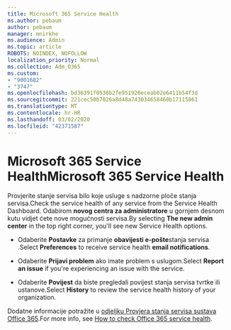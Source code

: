 ```yaml
---
title: Microsoft 365 Service Health
ms.author: pebaum
author: pebaum
manager: mnirkhe
ms.audience: Admin
ms.topic: article
ROBOTS: NOINDEX, NOFOLLOW
localization_priority: Normal
ms.collection: Adm_O365
ms.custom:
- "9001682"
- "3747"
ms.openlocfilehash: bd36391f0536b2fe951926eceab02e6411b54f3d
ms.sourcegitcommit: 221cec50b7026a8d48a743034658460b17115061
ms.translationtype: MT
ms.contentlocale: hr-HR
ms.lasthandoff: 03/02/2020
ms.locfileid: "42371587"
---
```

# <a name="microsoft-365-service-health"></a><span data-ttu-id="8ac40-102">Microsoft 365 Service Health</span><span class="sxs-lookup"><span data-stu-id="8ac40-102">Microsoft 365 Service Health</span></span>


<span data-ttu-id="8ac40-103">Provjerite stanje servisa bilo koje usluge s nadzorne ploče stanja servisa.</span><span class="sxs-lookup"><span data-stu-id="8ac40-103">Check the service health of any service from the Service Health Dashboard.</span></span> <span data-ttu-id="8ac40-104">Odabirom **novog centra za administratore** u gornjem desnom kutu vidjet ćete nove mogućnosti servisa.</span><span class="sxs-lookup"><span data-stu-id="8ac40-104">By selecting **The new admin center** in the top right corner, you'll see new Service Health options.</span></span>

- <span data-ttu-id="8ac40-105">Odaberite **Postavke** za primanje **obavijesti e-pošte**stanja servisa .</span><span class="sxs-lookup"><span data-stu-id="8ac40-105">Select **Preferences** to receive service health **email notifications**.</span></span>

- <span data-ttu-id="8ac40-106">Odaberite **Prijavi problem** ako imate problem s uslugom.</span><span class="sxs-lookup"><span data-stu-id="8ac40-106">Select **Report an issue** if you're experiencing an issue with the service.</span></span>

- <span data-ttu-id="8ac40-107">Odaberite **Povijest** da biste pregledali povijest stanja servisa tvrtke ili ustanove.</span><span class="sxs-lookup"><span data-stu-id="8ac40-107">Select **History** to review the service health history of your organization.</span></span> 

<span data-ttu-id="8ac40-108">Dodatne informacije potražite u [odjeljku Provjera stanja servisa sustava Office 365](https://docs.microsoft.com/en-us/office365/enterprise/view-service-health).</span><span class="sxs-lookup"><span data-stu-id="8ac40-108">For more info, see [How to check Office 365 service health](https://docs.microsoft.com/en-us/office365/enterprise/view-service-health).</span></span> 